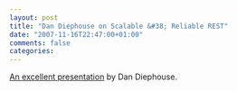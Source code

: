 ```yaml
---
layout: post
title: "Dan Diephouse on Scalable &#38; Reliable REST"
date: "2007-11-16T22:47:00+01:00"
comments: false
categories: 
---
```


<p><a href="http://netzooid.com/blog/2007/11/14/apachecon-rest-presentation/">An excellent presentation</a> by Dan Diephouse.</p>


